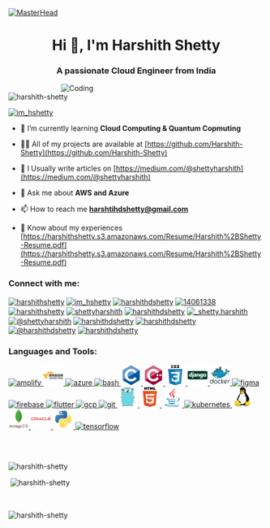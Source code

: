 [![MasterHead](https://i.ibb.co/W59tdSN/ezgif-com-gif-maker-1.gif)](https://harshithshetty.dev)

<!--
**Harshith-Shetty/Harshith-Shetty** is a ✨ _special_ ✨ repository because its `README.md` (this file) appears on your GitHub profile.

Here are some ideas to get you started:

- 🔭 I’m currently working on ...
- 🌱 I’m currently learning ...
- 👯 I’m looking to collaborate on ...
- 🤔 I’m looking for help with ...
- 💬 Ask me about ...
- 📫 How to reach me: ...
- 😄 Pronouns: ...
- ⚡ Fun fact: ...
-->
<!-- README FILE CODE -->



<!-- WAKING HAND WITH GOOD TO HAVE YOU TEXT-->
<h1 align="center">Hi 👋, I'm Harshith Shetty</h1>
<h3 align="center">A passionate Cloud Engineer from India</h3>
<img align="right" alt="Coding" width="400" src="https://i.ibb.co/0GPdNB2/Harshith-Git-Hub-picture.gif" alt="Harshith-Git-Hub-picture" border="0">

<p align="left"> <img src="https://komarev.com/ghpvc/?username=harshith-shetty&label=Profile%20views&color=0e75b6&style=flat" alt="harshith-shetty" /> </p>
<p align="left"> <a href="https://twitter.com/im_hshetty" target="blank"><img src="https://img.shields.io/twitter/follow/im_hshetty?logo=twitter&style=for-the-badge" alt="im_hshetty" /></a> </p>

- 🌱 I’m currently learning **Cloud Computing & Quantum Copmuting**

- 👨‍💻 All of my projects are available at [https://github.com/Harshith-Shetty](https://github.com/Harshith-Shetty)

- 📝 I Usually write articles on [https://medium.com/@shettyharshith](https://medium.com/@shettyharshith)

- 💬 Ask me about **AWS and Azure**

- 📫 How to reach me **harshtihdshetty@gmail.com**

- 📄 Know about my experiences [https://harshithshetty.s3.amazonaws.com/Resume/Harshith%2BShetty-Resume.pdf](https://harshithshetty.s3.amazonaws.com/Resume/Harshith%2BShetty-Resume.pdf)

<h3 align="left">Connect with me:</h3>
<p align="left">
<a href="https://dev.to/harshithshetty" target="blank"><img align="center" src="https://raw.githubusercontent.com/rahuldkjain/github-profile-readme-generator/master/src/images/icons/Social/devto.svg" alt="harshithshetty" height="30" width="40" /></a>
<a href="https://twitter.com/im_hshetty" target="blank"><img align="center" src="https://raw.githubusercontent.com/rahuldkjain/github-profile-readme-generator/master/src/images/icons/Social/twitter.svg" alt="im_hshetty" height="30" width="40" /></a>
<a href="https://linkedin.com/in/harshithdshetty" target="blank"><img align="center" src="https://raw.githubusercontent.com/rahuldkjain/github-profile-readme-generator/master/src/images/icons/Social/linked-in-alt.svg" alt="harshithdshetty" height="30" width="40" /></a>
<a href="https://stackoverflow.com/users/14061338" target="blank"><img align="center" src="https://raw.githubusercontent.com/rahuldkjain/github-profile-readme-generator/master/src/images/icons/Social/stack-overflow.svg" alt="14061338" height="30" width="40" /></a>
<a href="https://codesandbox.com/harshithshetty" target="blank"><img align="center" src="https://raw.githubusercontent.com/rahuldkjain/github-profile-readme-generator/master/src/images/icons/Social/codesandbox.svg" alt="harshithshetty" height="30" width="40" /></a>
<a href="https://kaggle.com/shettyharshith" target="blank"><img align="center" src="https://raw.githubusercontent.com/rahuldkjain/github-profile-readme-generator/master/src/images/icons/Social/kaggle.svg" alt="shettyharshith" height="30" width="40" /></a>
<a href="https://fb.com/harshithdshetty" target="blank"><img align="center" src="https://raw.githubusercontent.com/rahuldkjain/github-profile-readme-generator/master/src/images/icons/Social/facebook.svg" alt="harshithdshetty" height="30" width="40" /></a>
<a href="https://instagram.com/_shetty.harshith" target="blank"><img align="center" src="https://raw.githubusercontent.com/rahuldkjain/github-profile-readme-generator/master/src/images/icons/Social/instagram.svg" alt="_shetty.harshith" height="30" width="40" /></a>
<a href="https://medium.com/@shettyharshith" target="blank"><img align="center" src="https://raw.githubusercontent.com/rahuldkjain/github-profile-readme-generator/master/src/images/icons/Social/medium.svg" alt="@shettyharshith" height="30" width="40" /></a>
<a href="https://www.hackerrank.com/harshithdshetty" target="blank"><img align="center" src="https://raw.githubusercontent.com/rahuldkjain/github-profile-readme-generator/master/src/images/icons/Social/hackerrank.svg" alt="harshithdshetty" height="30" width="40" /></a>
<a href="https://www.leetcode.com/harshithdshetty" target="blank"><img align="center" src="https://raw.githubusercontent.com/rahuldkjain/github-profile-readme-generator/master/src/images/icons/Social/leet-code.svg" alt="harshithdshetty" height="30" width="40" /></a>
<a href="https://www.hackerearth.com/@harshithdshetty" target="blank"><img align="center" src="https://raw.githubusercontent.com/rahuldkjain/github-profile-readme-generator/master/src/images/icons/Social/hackerearth.svg" alt="@harshithdshetty" height="30" width="40" /></a>
<a href="https://auth.geeksforgeeks.org/user/harshithdshetty" target="blank"><img align="center" src="https://raw.githubusercontent.com/rahuldkjain/github-profile-readme-generator/master/src/images/icons/Social/geeks-for-geeks.svg" alt="harshithdshetty" height="30" width="40" /></a>
</p>

<h3 align="left">Languages and Tools:</h3>
<p align="left"> <a href="https://aws.amazon.com/amplify/" target="_blank" rel="noreferrer"> <img src="https://docs.amplify.aws/assets/logo-dark.svg" alt="amplify" width="40" height="40"/> </a> <a href="https://aws.amazon.com" target="_blank" rel="noreferrer"> <img src="https://raw.githubusercontent.com/devicons/devicon/master/icons/amazonwebservices/amazonwebservices-original-wordmark.svg" alt="aws" width="40" height="40"/> </a> <a href="https://azure.microsoft.com/en-in/" target="_blank" rel="noreferrer"> <img src="https://www.vectorlogo.zone/logos/microsoft_azure/microsoft_azure-icon.svg" alt="azure" width="40" height="40"/> </a> <a href="https://www.gnu.org/software/bash/" target="_blank" rel="noreferrer"> <img src="https://www.vectorlogo.zone/logos/gnu_bash/gnu_bash-icon.svg" alt="bash" width="40" height="40"/> </a> <a href="https://www.cprogramming.com/" target="_blank" rel="noreferrer"> <img src="https://raw.githubusercontent.com/devicons/devicon/master/icons/c/c-original.svg" alt="c" width="40" height="40"/> </a> <a href="https://www.w3schools.com/cpp/" target="_blank" rel="noreferrer"> <img src="https://raw.githubusercontent.com/devicons/devicon/master/icons/cplusplus/cplusplus-original.svg" alt="cplusplus" width="40" height="40"/> </a> <a href="https://www.w3schools.com/css/" target="_blank" rel="noreferrer"> <img src="https://raw.githubusercontent.com/devicons/devicon/master/icons/css3/css3-original-wordmark.svg" alt="css3" width="40" height="40"/> </a> <a href="https://www.djangoproject.com/" target="_blank" rel="noreferrer"> <img src="https://raw.githubusercontent.com/devicons/devicon/master/icons/django/django-original.svg" alt="django" width="40" height="40"/> </a> <a href="https://www.docker.com/" target="_blank" rel="noreferrer"> <img src="https://raw.githubusercontent.com/devicons/devicon/master/icons/docker/docker-original-wordmark.svg" alt="docker" width="40" height="40"/> </a> <a href="https://www.figma.com/" target="_blank" rel="noreferrer"> <img src="https://www.vectorlogo.zone/logos/figma/figma-icon.svg" alt="figma" width="40" height="40"/> </a> <a href="https://firebase.google.com/" target="_blank" rel="noreferrer"> <img src="https://www.vectorlogo.zone/logos/firebase/firebase-icon.svg" alt="firebase" width="40" height="40"/> </a> <a href="https://flutter.dev" target="_blank" rel="noreferrer"> <img src="https://www.vectorlogo.zone/logos/flutterio/flutterio-icon.svg" alt="flutter" width="40" height="40"/> </a> <a href="https://cloud.google.com" target="_blank" rel="noreferrer"> <img src="https://www.vectorlogo.zone/logos/google_cloud/google_cloud-icon.svg" alt="gcp" width="40" height="40"/> </a> <a href="https://git-scm.com/" target="_blank" rel="noreferrer"> <img src="https://www.vectorlogo.zone/logos/git-scm/git-scm-icon.svg" alt="git" width="40" height="40"/> </a> <a href="https://golang.org" target="_blank" rel="noreferrer"> <img src="https://raw.githubusercontent.com/devicons/devicon/master/icons/go/go-original.svg" alt="go" width="40" height="40"/> </a> <a href="https://www.w3.org/html/" target="_blank" rel="noreferrer"> <img src="https://raw.githubusercontent.com/devicons/devicon/master/icons/html5/html5-original-wordmark.svg" alt="html5" width="40" height="40"/> </a> <a href="https://www.java.com" target="_blank" rel="noreferrer"> <img src="https://raw.githubusercontent.com/devicons/devicon/master/icons/java/java-original.svg" alt="java" width="40" height="40"/> </a> <a href="https://kubernetes.io" target="_blank" rel="noreferrer"> <img src="https://www.vectorlogo.zone/logos/kubernetes/kubernetes-icon.svg" alt="kubernetes" width="40" height="40"/> </a> <a href="https://www.linux.org/" target="_blank" rel="noreferrer"> <img src="https://raw.githubusercontent.com/devicons/devicon/master/icons/linux/linux-original.svg" alt="linux" width="40" height="40"/> </a> <a href="https://www.mongodb.com/" target="_blank" rel="noreferrer"> <img src="https://raw.githubusercontent.com/devicons/devicon/master/icons/mongodb/mongodb-original-wordmark.svg" alt="mongodb" width="40" height="40"/> </a> <a href="https://www.oracle.com/" target="_blank" rel="noreferrer"> <img src="https://raw.githubusercontent.com/devicons/devicon/master/icons/oracle/oracle-original.svg" alt="oracle" width="40" height="40"/> </a> <a href="https://www.python.org" target="_blank" rel="noreferrer"> <img src="https://raw.githubusercontent.com/devicons/devicon/master/icons/python/python-original.svg" alt="python" width="40" height="40"/> </a> <a href="https://www.tensorflow.org" target="_blank" rel="noreferrer"> <img src="https://www.vectorlogo.zone/logos/tensorflow/tensorflow-icon.svg" alt="tensorflow" width="40" height="40"/> </a> </p>

<br><br>

<p><img align="left" src="https://github-readme-stats.vercel.app/api/top-langs?username=harshith-shetty&show_icons=true&cache_seconds=60&locale=en&layout=compact&theme=dark" alt="harshith-shetty" /></p>
<br>

<p>&nbsp;<img align="center" src="https://github-readme-stats.vercel.app/api?username=harshith-shetty&theme=vision-friendly-dark&show_icons=true&locale=en" alt="harshith-shetty" /></p>
<br>
<p><img align="center" src="https://github-readme-streak-stats.herokuapp.com/?user=harshith-shetty&theme=dark&date_format=M%20j%5B%2C%20Y%5D" alt="harshith-shetty" /></p>
